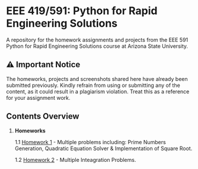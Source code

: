 # EEE 419/591: Python for Rapid Engineering Solutions
A repository for the homework assignments and projects from the EEE 591 Python for Rapid Engineering Solutions course at Arizona State University.

## :warning: Important Notice
The homeworks, projects and screenshots shared here have already been submitted previously. Kindly refrain from using or submitting any of the content, as it could result in a plagiarism violation. Treat this as a reference for your assignment work.

## Contents Overview

1. **Homeworks**

   1.1 [Homework 1]() - Multiple problems including: Prime Numbers Generation, Quadratic Equation Solver & Implementation of Square Root.

   1.2 [Homework 2]() - Multiple Inteagration Problems.
